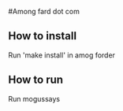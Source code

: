 #Among fard dot com

## How to install
Run 'make install' in amog forder

## How to run
Run mogussays
